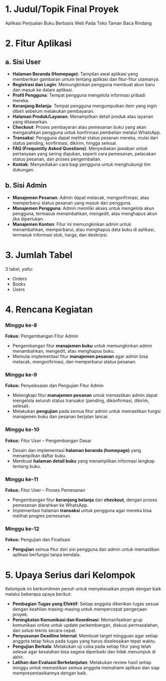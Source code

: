 # 1. Judul/Topik Final Proyek
Aplikasi Penjualan Buku Berbasis Web Pada Toko Taman Baca Rindang

# 2. Fitur Aplikasi
## a. Sisi User
- **Halaman Beranda (Homepage)**: Tampilan awal aplikasi yang memberikan gambaran umum tentang aplikasi dan fitur-fitur utamanya.
- **Registrasi dan Login**: Memungkinkan pengguna membuat akun baru dan masuk ke dalam aplikasi.
- **Profil Pengguna**: Tempat pengguna mengelola informasi pribadi mereka.
- **Keranjang Belanja**: Tempat pengguna mengumpulkan item yang ingin dibeli sebelum melakukan pembayaran.
- **Halaman Produk/Layanan**: Menampilkan detail produk atau layanan yang ditawarkan.
- **Checkout**: Proses pembayaran atau pemesanan buku yang akan mengarahkan pengguna untuk konfirmasi pembelian melalui WhatsApp.
- **Transaksi**: Pengguna dapat melihat status pesanan mereka, mulai dari status pending, konfirmasi, dikirim, hingga selesai.
- **FAQ (Frequently Asked Questions)**: Menyediakan jawaban untuk pertanyaan yang sering diajukan, seperti cara pemesanan, pelacakan status pesanan, dan proses pengembalian.
- **Kontak**: Menyediakan cara bagi pengguna untuk menghubungi tim dukungan.

## b. Sisi Admin
- **Manajemen Pesanan**: Admin dapat melacak, mengonfirmasi, atau memperbarui status pesanan yang masuk dari pengguna.
- **Manajemen Pengguna**: Admin memiliki akses untuk mengelola akun pengguna, termasuk menambahkan, mengedit, atau menghapus akun jika diperlukan.
- **Manajemen Konten**: Fitur ini memungkinkan admin untuk menambahkan, memperbarui, atau menghapus data buku di aplikasi, termasuk informasi stok, harga, dan deskripsi.

# 3. Jumlah Tabel
3 tabel, yaitu:
- Orders
- Books
- Users

# 4. Rencana Kegiatan
### Minggu ke-8
**Fokus:** Pengembangan Fitur Admin
- Pengembangan fitur **manajemen buku** untuk memungkinkan admin menambahkan, mengedit, atau menghapus buku.
- Memulai implementasi fitur **manajemen pesanan** agar admin bisa melacak, mengonfirmasi, dan memperbarui status pesanan.

### Minggu ke-9
**Fokus:** Penyelesaian dan Pengujian Fitur Admin
- Melengkapi fitur **manajemen pesanan** untuk memastikan admin dapat mengelola seluruh status transaksi (pending, dikonfirmasi, dikirim, selesai).
- Melakukan **pengujian** pada semua fitur admin untuk memastikan fungsi manajemen buku dan pesanan berjalan lancar.

### Minggu ke-10
**Fokus:** Fitur User – Pengembangan Dasar
- Desain dan implementasi **halaman beranda (homepage)** yang menampilkan daftar buku.
- Membuat **halaman detail buku** yang menampilkan informasi lengkap tentang buku.

### Minggu ke-11
**Fokus:** Fitur User – Proses Pemesanan
- Pengembangan fitur **keranjang belanja** dan **checkout**, dengan proses pemesanan diarahkan ke WhatsApp.
- Implementasi halaman **transaksi** untuk pengguna agar mereka bisa melihat progres pemesanan.

### Minggu ke-12
**Fokus:** Pengujian dan Finalisasi
- **Pengujian** semua fitur dari sisi pengguna dan admin untuk memastikan aplikasi berfungsi tanpa kendala.

# 5. Upaya Serius dari Kelompok
Kelompok ini berkomitmen penuh untuk menyelesaikan proyek dengan baik melalui beberapa upaya berikut:

- **Pembagian Tugas yang Efektif**: Setiap anggota diberikan tugas sesuai dengan keahlian masing-masing untuk mempercepat pengerjaan proyek.
- **Peningkatan Komunikasi dan Koordinasi**: Memanfaatkan grup komunikasi online untuk update perkembangan, diskusi permasalahan, dan solusi teknis secara cepat.
- **Penyusunan Deadline Internal**: Membuat target mingguan agar setiap anggota tetap fokus pada tugas yang harus diselesaikan tepat waktu.
- **Pengujian Berkala**: Melakukan uji coba pada setiap fitur yang telah selesai agar kesalahan bisa segera diperbaiki dan tidak menumpuk di akhir.
- **Latihan dan Evaluasi Berkelanjutan**: Melakukan review hasil setiap minggu untuk memastikan semua anggota memahami aplikasi dan siap mempresentasikannya dengan baik.

